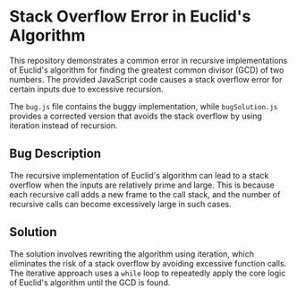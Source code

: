 # Stack Overflow Error in Euclid's Algorithm
This repository demonstrates a common error in recursive implementations of Euclid's algorithm for finding the greatest common divisor (GCD) of two numbers. The provided JavaScript code causes a stack overflow error for certain inputs due to excessive recursion.

The `bug.js` file contains the buggy implementation, while `bugSolution.js` provides a corrected version that avoids the stack overflow by using iteration instead of recursion.

## Bug Description
The recursive implementation of Euclid's algorithm can lead to a stack overflow when the inputs are relatively prime and large.  This is because each recursive call adds a new frame to the call stack, and the number of recursive calls can become excessively large in such cases.

## Solution
The solution involves rewriting the algorithm using iteration, which eliminates the risk of a stack overflow by avoiding excessive function calls. The iterative approach uses a `while` loop to repeatedly apply the core logic of Euclid's algorithm until the GCD is found.